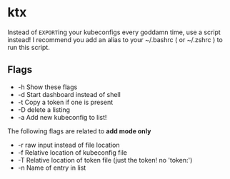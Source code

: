 # ktx

Instead of `EXPORT`ing your kubeconfigs every goddamn time, use a script instead!
I recommend you add an alias to your ~/.bashrc ( or ~/.zshrc ) to run this script.

## Flags
- -h Show these flags
- -d Start dashboard instead of shell
- -t Copy a token if one is present
- -D <name> delete a listing
- -a Add new kubeconfig to list!

The following flags are related to **add mode only**
- -r raw input instead of file location
- -f Relative location of kubeconfig file
- -T Relative location of token file (just the token! no 'token:')
- -n Name of entry in list
